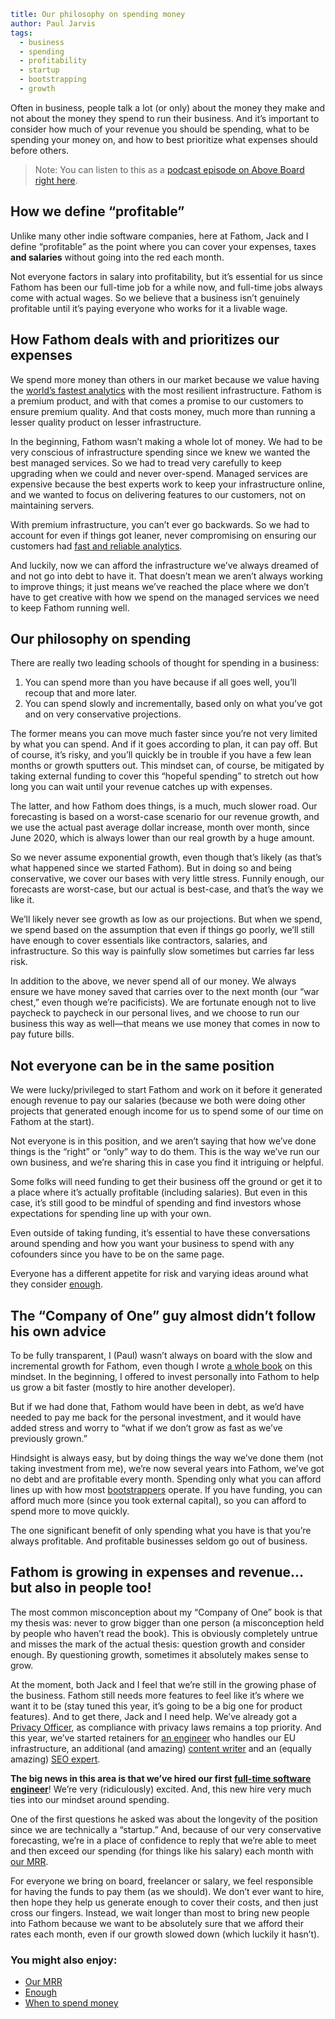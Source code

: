 ```yaml
title: Our philosophy on spending money
author: Paul Jarvis
tags:
  - business
  - spending
  - profitability
  - startup
  - bootstrapping
  - growth
```

Often in business, people talk a lot (or only) about the money they make and not about the money they spend to run their business. And it’s important to consider how much of your revenue you should be spending, what to be spending your money on, and how to best prioritize what expenses should before others.

> Note: You can listen to this as a [podcast episode on Above Board right here](https://usefathom.com/podcast/when-to-spend-money).

How we define “profitable”
--------------------------

Unlike many other indie software companies, here at Fathom, Jack and I define “profitable” as the point where you can cover your expenses, taxes **and salaries** without going into the red each month.

Not everyone factors in salary into profitability, but it’s essential for us since Fathom has been our full-time job for a while now, and full-time jobs always come with actual wages. So we believe that a business isn’t genuinely profitable until it’s paying everyone who works for it a livable wage.

How Fathom deals with and prioritizes our expenses
--------------------------------------------------

We spend more money than others in our market because we value having the [world’s fastest analytics](https://usefathom.com/blog/faster-analytics) with the most resilient infrastructure. Fathom is a premium product, and with that comes a promise to our customers to ensure premium quality. And that costs money, much more than running a lesser quality product on lesser infrastructure.

In the beginning, Fathom wasn’t making a whole lot of money. We had to be very conscious of infrastructure spending since we knew we wanted the best managed services. So we had to tread very carefully to keep upgrading when we could and never over-spend. Managed services are expensive because the best experts work to keep your infrastructure online, and we wanted to focus on delivering features to our customers, not on maintaining servers.

With premium infrastructure, you can’t ever go backwards. So we had to account for even if things got leaner, never compromising on ensuring our customers had [fast and reliable analytics](https://usefathom.com/blog/worlds-fastest-analytics).

And luckily, now we can afford the infrastructure we’ve always dreamed of and not go into debt to have it. That doesn’t mean we aren’t always working to improve things; it just means we’ve reached the place where we don’t have to get creative with how we spend on the managed services we need to keep Fathom running well.

Our philosophy on spending
--------------------------

There are really two leading schools of thought for spending in a business:

1.  You can spend more than you have because if all goes well, you’ll recoup that and more later.
2.  You can spend slowly and incrementally, based only on what you’ve got and on very conservative projections.

The former means you can move much faster since you’re not very limited by what you can spend. And if it goes according to plan, it can pay off. But of course, it’s risky, and you’ll quickly be in trouble if you have a few lean months or growth sputters out. This mindset can, of course, be mitigated by taking external funding to cover this “hopeful spending” to stretch out how long you can wait until your revenue catches up with expenses.

The latter, and how Fathom does things, is a much, much slower road. Our forecasting is based on a worst-case scenario for our revenue growth, and we use the actual past average dollar increase, month over month, since June 2020, which is always lower than our real growth by a huge amount.

So we never assume exponential growth, even though that’s likely (as that’s what happened since we started Fathom). But in doing so and being conservative, we cover our bases with very little stress. Funnily enough, our forecasts are worst-case, but our actual is best-case, and that’s the way we like it.

We’ll likely never see growth as low as our projections. But when we spend, we spend based on the assumption that even if things go poorly, we’ll still have enough to cover essentials like contractors, salaries, and infrastructure. So this way is painfully slow sometimes but carries far less risk.

In addition to the above, we never spend all of our money. We always ensure we have money saved that carries over to the next month (our “war chest,” even though we’re pacificists). We are fortunate enough not to live paycheck to paycheck in our personal lives, and we choose to run our business this way as well—that means we use money that comes in now to pay future bills.

Not everyone can be in the same position
----------------------------------------

We were lucky/privileged to start Fathom and work on it before it generated enough revenue to pay our salaries (because we both were doing other projects that generated enough income for us to spend some of our time on Fathom at the start).

Not everyone is in this position, and we aren’t saying that how we’ve done things is the “right” or “only” way to do them. This is the way we’ve run our own business, and we’re sharing this in case you find it intriguing or helpful.

Some folks will need funding to get their business off the ground or get it to a place where it’s actually profitable (including salaries). But even in this case, it’s still good to be mindful of spending and find investors whose expectations for spending line up with your own.

Even outside of taking funding, it’s essential to have these conversations around spending and how you want your business to spend with any cofounders since you have to be on the same page.

Everyone has a different appetite for risk and varying ideas around what they consider [enough](https://usefathom.com/blog/enough).

The “Company of One” guy almost didn’t follow his own advice
------------------------------------------------------------

To be fully transparent, I (Paul) wasn’t always on board with the slow and incremental growth for Fathom, even though I wrote [a whole book](https://amzn.to/3t4rCsS) on this mindset. In the beginning, I offered to invest personally into Fathom to help us grow a bit faster (mostly to hire another developer).

But if we had done that, Fathom would have been in debt, as we’d have needed to pay me back for the personal investment, and it would have added stress and worry to “what if we don’t grow as fast as we’ve previously grown.”

Hindsight is always easy, but by doing things the way we’ve done them (not taking investment from me), we’re now several years into Fathom, we’ve got no debt and are profitable every month. Spending only what you can afford lines up with how most [bootstrappers](https://usefathom.com/why-fathom-analytics/creator-analytics) operate. If you have funding, you can afford much more (since you took external capital), so you can afford to spend more to move quickly.

The one significant benefit of only spending what you have is that you’re always profitable. And profitable businesses seldom go out of business.

Fathom is growing in expenses and revenue… but also in people too!
------------------------------------------------------------------

The most common misconception about my “Company of One” book is that my thesis was: never to grow bigger than one person (a misconception held by people who haven’t read the book). This is obviously completely untrue and misses the mark of the actual thesis: question growth and consider enough. By questioning growth, sometimes it absolutely makes sense to grow.

At the moment, both Jack and I feel that we’re still in the growing phase of the business. Fathom still needs more features to feel like it’s where we want it to be (stay tuned this year, it’s going to be a big one for product features). And to get there, Jack and I need help. We’ve already got a [Privacy Officer](https://twitter.com/riealeksandra), as compliance with privacy laws remains a top priority. And this year, we’ve started retainers for [an engineer](https://twitter.com/Lukas_Kae) who handles our EU infrastructure, an additional (and amazing) [content writer](https://peopleloveprojects.com/) and an (equally amazing) [SEO expert](https://jessjoyce.com/).

**The big news in this area is that we’ve hired our first [full-time software engineer](https://twitter.com/JackEllis/status/1479154729028440064)**! We’re very (ridiculously) excited. And, this new hire very much ties into our mindset around spending.

One of the first questions he asked was about the longevity of the position since we are technically a “startup.” And, because of our very conservative forecasting, we’re in a place of confidence to reply that we’re able to meet and then exceed our spending (for things like his salary) each month with [our MRR](https://usefathom.com/podcast/mrr).

For everyone we bring on board, freelancer or salary, we feel responsible for having the funds to pay them (as we should). We don’t ever want to hire, then hope they help us generate enough to cover their costs, and then just cross our fingers. Instead, we wait longer than most to bring new people into Fathom because we want to be absolutely sure that we afford their rates each month, even if our growth slowed down (which luckily it hasn’t).

### You might also enjoy:

*   [Our MRR](https://usefathom.com/podcast/mrr)
*   [Enough](https://usefathom.com/blog/enough)
*   [When to spend money](https://usefathom.com/podcast/when-to-spend-money)